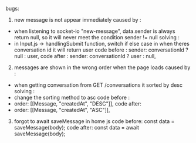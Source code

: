 bugs:
1. new message is not appear immediately 
caused by : 
- when listening to socket-io "new-message", data.sender is always return null, so it will never meet the condition sender != null
solving : 
- in Input.js -> handlingSubmit function, switch if else case in when theres conversation id it will return user
code before : 
 sender: conversationId ? null : user,
code after : 
 sender: conversationId ? user : null,

2. messages are shown in the wrong order when the page loads
caused by : 
- when getting conversation from GET /conversations it sorted by desc 
solving : 
- change the sorting method to asc
code before : 
- order: [[Message, "createdAt", "DESC"]],
code after: 
- order: [[Message, "createdAt", "ASC"]],

3. forgot to await saveMessage in home js
  code before:
     const data = saveMessage(body);
  code after:
     const data = await saveMessage(body);